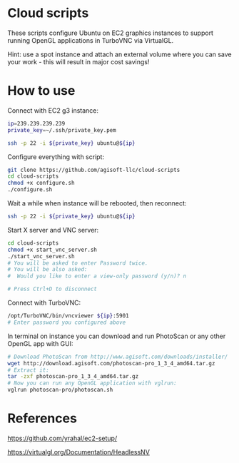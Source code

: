 # Cloud scripts

These scripts configure Ubuntu on EC2 graphics instances to support running OpenGL applications in TurboVNC via VirtualGL.

Hint: use a spot instance and attach an external volume where you can save your work - this will result in major cost savings!

# How to use

Connect with EC2 g3 instance:

```bash
ip=239.239.239.239
private_key=~/.ssh/private_key.pem

ssh -p 22 -i ${private_key} ubuntu@${ip}
```

Configure everything with script:

```bash
git clone https://github.com/agisoft-llc/cloud-scripts
cd cloud-scripts
chmod +x configure.sh
./configure.sh
```

Wait a while when instance will be rebooted, then reconnect:

```bash
ssh -p 22 -i ${private_key} ubuntu@${ip}
```

Start X server and VNC server:

```bash
cd cloud-scripts
chmod +x start_vnc_server.sh
./start_vnc_server.sh
# You will be asked to enter Password twice.
# You will be also asked:
#  Would you like to enter a view-only password (y/n)? n

# Press Ctrl+D to disconnect
```

Connect with TurboVNC:
```bash
/opt/TurboVNC/bin/vncviewer ${ip}:5901
# Enter password you configured above
```

In terminal on instance you can download and run PhotoScan or any other OpenGL app with GUI:
```bash
# Download PhotoScan from http://www.agisoft.com/downloads/installer/
wget http://download.agisoft.com/photoscan-pro_1_3_4_amd64.tar.gz
# Extract it:
tar -zxf photoscan-pro_1_3_4_amd64.tar.gz
# Now you can run any OpenGL application with vglrun:
vglrun photoscan-pro/photoscan.sh
```

# References

https://github.com/yrahal/ec2-setup/

https://virtualgl.org/Documentation/HeadlessNV

